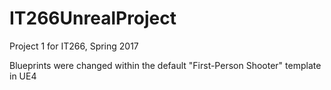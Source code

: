 # IT266UnrealProject
Project 1 for IT266, Spring 2017

Blueprints were changed within the default "First-Person Shooter" template in UE4
